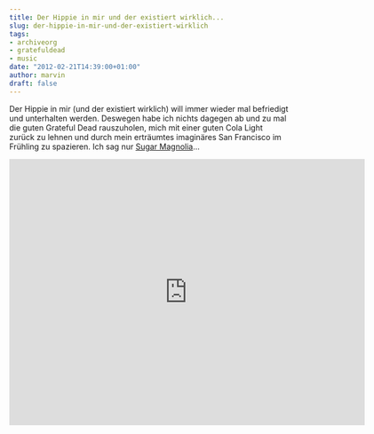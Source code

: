 ```yaml
---
title: Der Hippie in mir und der existiert wirklich...
slug: der-hippie-in-mir-und-der-existiert-wirklich
tags:
- archiveorg
- gratefuldead
- music
date: "2012-02-21T14:39:00+01:00"
author: marvin
draft: false
---
```

Der Hippie in mir (und der existiert wirklich) will immer wieder mal
befriedigt und unterhalten werden. Deswegen habe ich nichts dagegen ab
und zu mal die guten Grateful Dead rauszuholen, mich mit einer guten
Cola Light zurück zu lehnen und durch mein erträumtes imaginäres San
Francisco im Frühling zu spazieren. Ich sag nur [Sugar
Magnolia](http://www.archive.org/details/gd1975-06-17.aud.unknown.87560.flac16)...

<iframe src="https://www.archive.org/embed/gd1975-06-17.aud.unknown.87560.flac16" width="640" height="480" frameborder="0"></iframe>